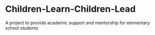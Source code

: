# Children-Learn-Children-Lead
A project to provide academic support and mentorship for elementary school students
